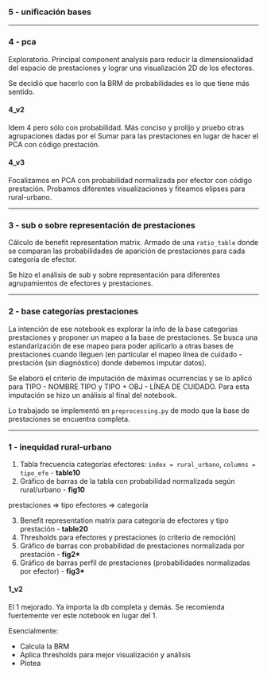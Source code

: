 ### 5 - unificación bases

---

### 4 - pca

Exploratorio. Principal component analysis para reducir la dimensionalidad del espacio de prestaciones y lograr una visualización 2D de los efectores.

Se decidió que hacerlo con la BRM de probabilidades es lo que tiene más sentido.

#### 4_v2

Idem 4 pero sólo con probabilidad. Más conciso y prolijo y pruebo otras agrupaciones dadas por el Sumar para las prestaciones en lugar de hacer el PCA con código prestación.

#### 4_v3

Focalizamos en PCA con probabilidad normalizada por efector con código prestación. Probamos diferentes visualizaciones y fiteamos elipses para rural-urbano.

---

### 3 - sub o sobre representación de prestaciones

Cálculo de benefit representation matrix. Armado de una `ratio_table` donde se comparan las probabilidades de aparición de prestaciones para cada categoría de efector.

Se hizo el análisis de sub y sobre representación para diferentes agrupamientos de efectores y prestaciones.

---

### 2 - base categorías prestaciones

La intención de ese notebook es explorar la info de la base categorías prestaciones y proponer un mapeo a la base de prestaciones. Se busca una estandarización de ese mapeo para poder aplicarlo a otras bases de prestaciones cuando lleguen (en particular el mapeo línea de cuidado - prestación (sin diagnóstico) donde debemos imputar datos).

Se elaboró el criterio de imputación de máximas ocurrencias y se lo aplicó para TIPO - NOMBRE TIPO y TIPO + OBJ - LÍNEA DE CUIDADO. Para esta imputación se hizo un análisis al final del notebook.

Lo trabajado se implementó en `preprocessing.py` de modo que la base de prestaciones se encuentra completa.

---

### 1 - inequidad rural-urbano

1. Tabla frecuencia categorías efectores: `index = rural_urbano`, `columns = tipo_efe` - **table10**
2. Gráfico de barras de la tabla con probabilidad normalizada según rural/urbano - **fig10**

prestaciones => tipo
efectores => categoría

3. Benefit representation matrix para categoría de efectores y tipo prestación - **table20**
4. Thresholds para efectores y prestaciones (o criterio de remoción)
5. Gráfico de barras con probabilidad de prestaciones normalizada por prestación - **fig2\***
6. Gráfico de barras perfil de prestaciones (probabilidades normalizadas por efector) - **fig3\***

#### 1_v2

El 1 mejorado. Ya importa la db completa y demás. Se recomienda fuertemente ver este notebook en lugar del 1.

Esencialmente:

- Calcula la BRM
- Aplica thresholds para mejor visualización y análisis
- Plotea
